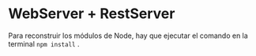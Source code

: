 # WebServer + RestServer

Para reconstruir los módulos de Node, hay que ejecutar el comando en la terminal ```npm install``` .
